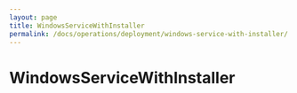 ```yaml
---
layout: page
title: WindowsServiceWithInstaller
permalink: /docs/operations/deployment/windows-service-with-installer/
---
```


WindowsServiceWithInstaller
===========================